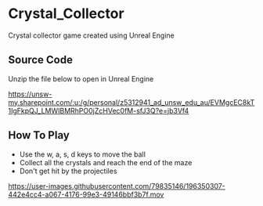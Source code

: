 # Crystal_Collector

Crystal collector game created using Unreal Engine

## Source Code
Unzip the file below to open in Unreal Engine

https://unsw-my.sharepoint.com/:u:/g/personal/z5312941_ad_unsw_edu_au/EVMgcEC8kT1IgFkpQJ_LMWIBMRhPO0jZcHVec0fM-sfJ3Q?e=jb3Vf4

## How To Play
* Use the w, a, s, d keys to move the ball
* Collect all the crystals and reach the end of the maze
* Don't get hit by the projectiles

https://user-images.githubusercontent.com/79835146/196350307-442e4cc4-a067-4176-99e3-49146bbf3b7f.mov
